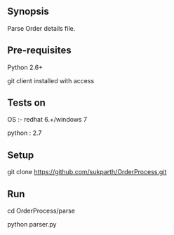 
## Synopsis

Parse Order details file.


## Pre-requisites

Python 2.6+ 

git client installed with access


## Tests on
OS :- redhat 6.+/windows 7

python : 2.7


## Setup
git clone https://github.com/sukparth/OrderProcess.git

## Run
cd OrderProcess/parse

python parser.py


